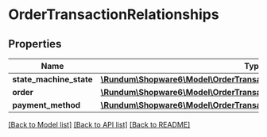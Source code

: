 # OrderTransactionRelationships

## Properties
Name | Type | Description | Notes
------------ | ------------- | ------------- | -------------
**state_machine_state** | [**\Rundum\Shopware6\Model\OrderTransactionRelationshipsStateMachineState**](OrderTransactionRelationshipsStateMachineState.md) |  | [optional] 
**order** | [**\Rundum\Shopware6\Model\OrderTransactionRelationshipsOrder**](OrderTransactionRelationshipsOrder.md) |  | [optional] 
**payment_method** | [**\Rundum\Shopware6\Model\OrderTransactionRelationshipsPaymentMethod**](OrderTransactionRelationshipsPaymentMethod.md) |  | [optional] 

[[Back to Model list]](../../README.md#documentation-for-models) [[Back to API list]](../../README.md#documentation-for-api-endpoints) [[Back to README]](../../README.md)

